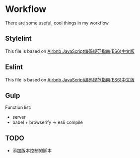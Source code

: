 # Workflow
There are some useful, cool things in my workflow

## Stylelint
This file is based on [Airbnb JavaScript编码规范指南(ES6)中文版](https://github.com/libertyAlone/airbnb-javascript-style-guide-cn)

## Eslint
This file is based on [Airbnb JavaScript编码规范指南(ES6)中文版](https://github.com/libertyAlone/airbnb-javascript-style-guide-cn)

## Gulp
Function list:
* server
* babel + browserify => es6 compile

## TODO
* 添加版本控制的脚本